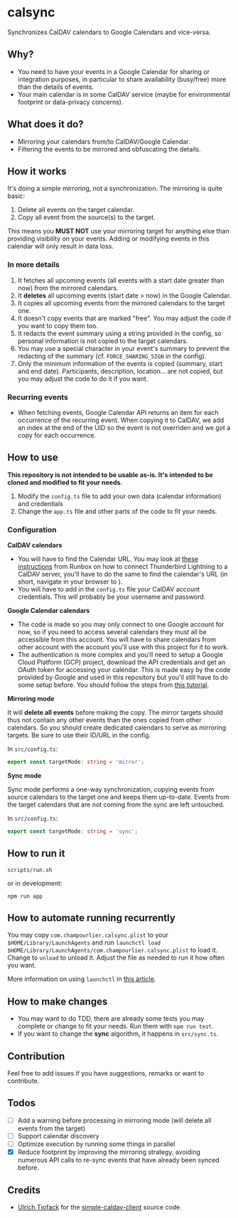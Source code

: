 # calsync

Synchronizes CalDAV calendars to Google Calendars and vice-versa.

## Why?

- You need to have your events in a Google Calendar for sharing or integration purposes, in particular to share availability (busy/free) more than the details of events.
- Your main calendar is in some CalDAV service (maybe for environmental footprint or data-privacy concerns).

## What does it do?

- Mirroring your calendars from/to CalDAV/Google Calendar.
- Filtering the events to be mirrored and obfuscating the details.

## How it works

It's doing a simple mirroring, not a synchronization. The mirroring is quite basic:

1. Delete all events on the target calendar.
2. Copy all event from the source(s) to the target.

This means you **MUST NOT** use your mirroring target for anything else than providing visibility on your events. Adding or modifying events in this calendar will only result in data loss.

### In more details

1. It fetches all upcoming events (all events with a start date greater than now) from the mirrored calendars.
1. It **deletes** all upcoming events (start date > now) in the Google Calendar.
1. It copies all upcoming events from the mirrored calendars to the target one.
1. It doesn't copy events that are marked "free". You may adjust the code if you want to copy them too.
1. It redacts the event summary using a string provided in the config, so personal information is not copied to the target calendars.
1. You may use a special character in your event's summary to prevent the redacting of the summary (cf. `FORCE_SHARING_SIGN` in the config).
1. Only the minimum information of the events is copied (summary, start and end date). Participants, description, location... are not copied, but you may adjust the code to do it if you want.

### Recurring events

- When fetching events, Google Calendar API returns an item for each occurrence of the recurring event. When copying it to CalDAV, we add an index at the end of the UID so the event is not overriden and we got a copy for each occurrence.

## How to use

**This repository is not intended to be usable as-is. It's intended to be cloned and modified to fit your needs.**

1. Modify the `config.ts` file to add your own data (calendar information) and credentials
1. Change the `app.ts` file and other parts of the code to fit your needs.

### Configuration

**CalDAV calendars**

- You will have to find the Calendar URL. You may look at [these instructions](https://help.runbox.com/using-a-calendar-client-with-caldav/) from Runbox on how to connect Thunderbird Lightning to a CalDAV server, you'll have to do the same to find the calendar's URL (in short, navigate in your browser to [](caldav.<replace-with-your-hosting-domain.com>)).
- You will have to add in the `config.ts` file your CalDAV account credentials. This will probably be your username and password.

**Google Calendar calendars**

- The code is made so you may only connect to one Google account for now, so if you need to access several calendars they must all be accessible from this account. You will have to share calendars from other account with the account you'll use with this project for it to work.
- The authentication is more complex and you'll need to setup a Google Cloud Platform (GCP) project, download the API credentials and get an OAuth token for accessing your calendar. This is made easy by the code provided by Google and used in this repository but you'll still have to do some setup before. You should follow the steps from [this tutorial](https://developers.google.com/calendar/quickstart/nodejs).

**Mirroring mode**

It will **delete all events** before making the copy. The mirror targets should thus not contain any other events than the ones copied from other calendars. So you should create dedicated calendars to serve as mirroring targets. Be sure to use their ID/URL in the config.

In `src/config.ts`:

```ts
export const targetMode: string = 'mirror';
```

**Sync mode**

Sync mode performs a one-way synchronization, copying events from source calendars to the target one and keeps them up-to-date. Events from the target calendars that are not coming from the sync are left untouched.

In `src/config.ts`:

```ts
export const targetMode: string = 'sync';
```

## How to run it

```
scripts/run.sh
```

or in development:

```
npm run app
```

## How to automate running recurrently

You may copy `com.champourlier.calsync.plist` to your `$HOME/Library/LaunchAgents` and run `launchctl load $HOME/Library/LaunchAgents/com.champourlier.calsync.plist` to load it. Change to `unload` to unload it. Adjust the file as needed to run it how often you want.

More information on using `launchctl` in [this article](https://alvinalexander.com/mac-os-x/mac-osx-startup-crontab-launchd-jobs/).

## How to make changes

- You may want to do TDD, there are already some tests you may complete or change to fit your needs. Run them with `npm run test`.
- If you want to change the **sync** algorithm, it happens in `src/sync.ts`.

## Contribution

Feel free to add issues if you have suggestions, remarks or want to contribute.

## Todos

- [ ] Add a warning before processing in mirroring mode (will delete all events from the target)
- [ ] Support calendar discovery
- [ ] Optimize execution by running some things in parallel
- [x] Reduce footprint by improving the mirroring strategy, avoiding numerous API calls to re-sync events that have already been synced before.

## Credits

- [Ulrich Tiofack](https://github.com/TheJLifeX) for the [simple-caldav-client](https://github.com/TheJLifeX/simple-caldav-client) source code.
